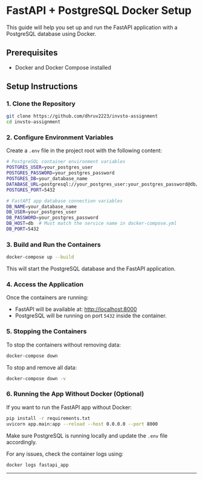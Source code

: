 # FastAPI + PostgreSQL Docker Setup

This guide will help you set up and run the FastAPI application with a PostgreSQL database using Docker.

## Prerequisites

- Docker and Docker Compose installed

## Setup Instructions

### 1. Clone the Repository

```sh
git clone https://github.com/dhruv2223/invsto-assignment
cd invsto-assignment
```

### 2. Configure Environment Variables

Create a `.env` file in the project root with the following content:

```sh
# PostgreSQL container environment variables
POSTGRES_USER=your_postgres_user
POSTGRES_PASSWORD=your_postgres_password
POSTGRES_DB=your_database_name
DATABASE_URL=postgresql://your_postgres_user:your_postgres_password@db/your_database_name
POSTGRES_PORT=5432

# FastAPI app database connection variables
DB_NAME=your_database_name
DB_USER=your_postgres_user
DB_PASSWORD=your_postgres_password
DB_HOST=db  # Must match the service name in docker-compose.yml
DB_PORT=5432
```

### 3. Build and Run the Containers

```sh
docker-compose up --build
```

This will start the PostgreSQL database and the FastAPI application.

### 4. Access the Application

Once the containers are running:

- FastAPI will be available at: [http://localhost:8000](http://localhost:8000)
- PostgreSQL will be running on port `5432` inside the container.

### 5. Stopping the Containers

To stop the containers without removing data:

```sh
docker-compose down
```

To stop and remove all data:

```sh
docker-compose down -v
```

### 6. Running the App Without Docker (Optional)

If you want to run the FastAPI app without Docker:

```sh
pip install -r requirements.txt
uvicorn app.main:app --reload --host 0.0.0.0 --port 8000
```

Make sure PostgreSQL is running locally and update the `.env` file accordingly.

For any issues, check the container logs using:

```sh
docker logs fastapi_app
```

---
